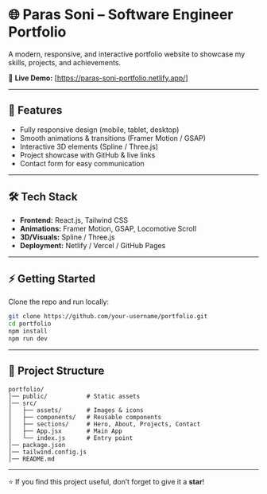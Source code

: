 # 🌐 Paras Soni – Software Engineer Portfolio

A modern, responsive, and interactive portfolio website to showcase my skills, projects, and achievements.

🔗 **Live Demo:** [https://paras-soni-portfolio.netlify.app/]

---

## 🚀 Features

* Fully responsive design (mobile, tablet, desktop)
* Smooth animations & transitions (Framer Motion / GSAP)
* Interactive 3D elements (Spline / Three.js)
* Project showcase with GitHub & live links
* Contact form for easy communication

---

## 🛠️ Tech Stack

* **Frontend:** React.js, Tailwind CSS
* **Animations:** Framer Motion, GSAP, Locomotive Scroll
* **3D/Visuals:** Spline / Three.js
* **Deployment:** Netlify / Vercel / GitHub Pages

---

## ⚡ Getting Started

Clone the repo and run locally:

```bash
git clone https://github.com/your-username/portfolio.git
cd portfolio
npm install
npm run dev
```

---

## 📂 Project Structure

```
portfolio/
│── public/           # Static assets
│── src/
│   ├── assets/       # Images & icons
│   ├── components/   # Reusable components
│   ├── sections/     # Hero, About, Projects, Contact
│   ├── App.jsx       # Main App
│   └── index.js      # Entry point
│── package.json
│── tailwind.config.js
│── README.md
```

---

⭐ If you find this project useful, don’t forget to give it a **star**!
